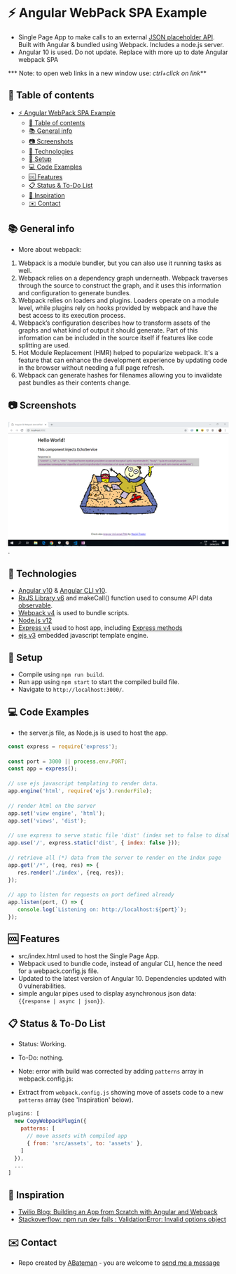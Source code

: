 # :zap: Angular WebPack SPA Example

* Single Page App to make calls to an external [JSON placeholder API](https://jsonplaceholder.typicode.com/). Built with Angular & bundled using Webpack. Includes a node.js server.
* Angular 10 is used. Do not update. Replace with more up to date Angular webpack SPA 

*** Note: to open web links in a new window use: _ctrl+click on link_**

## :page_facing_up: Table of contents

* [:zap: Angular WebPack SPA Example](#zap-angular-webpack-spa-example)
  * [:page_facing_up: Table of contents](#page_facing_up-table-of-contents)
  * [:books: General info](#books-general-info)
  * [:camera: Screenshots](#camera-screenshots)
  * [:signal_strength: Technologies](#signal_strength-technologies)
  * [:floppy_disk: Setup](#floppy_disk-setup)
  * [:computer: Code Examples](#computer-code-examples)
  * [:cool: Features](#cool-features)
  * [:clipboard: Status & To-Do List](#clipboard-status--to-do-list)
  * [:clap: Inspiration](#clap-inspiration)
  * [:envelope: Contact](#envelope-contact)

## :books: General info

* More about webpack:

1. Webpack is a module bundler, but you can also use it running tasks as well.
2. Webpack relies on a dependency graph underneath. Webpack traverses through the source to construct the graph, and it uses this information and configuration to generate bundles.
3. Webpack relies on loaders and plugins. Loaders operate on a module level, while plugins rely on hooks provided by webpack and have the best access to its execution process.
4. Webpack’s configuration describes how to transform assets of the graphs and what kind of output it should generate. Part of this information can be included in the source itself if features like code splitting are used.
5. Hot Module Replacement (HMR) helped to popularize webpack. It's a feature that can enhance the development experience by updating code in the browser without needing a full page refresh.
6. Webpack can generate hashes for filenames allowing you to invalidate past bundles as their contents change.

## :camera: Screenshots

![Example screenshot](./img/screen-print.png).

## :signal_strength: Technologies

* [Angular v10](https://angular.io/) & [Angular CLI v10](https://cli.angular.io/).
* [RxJS Library v6](https://angular.io/guide/rx-library) and makeCall() function used to consume API data [observable](http://reactivex.io/documentation/observable.html).
* [Webpack v4](https://webpack.js.org/) is used to bundle scripts.
* [Node.js v12](https://nodejs.org/es/)
* [Express v4](https://expressjs.com/) used to host app, including [Express methods](https://expressjs.com/en/4x/api.html#express.static)
* [ejs v3](https://ejs.co/) embedded javascript template engine.

## :floppy_disk: Setup

* Compile using `npm run build`.
* Run app using `npm start` to start the compiled build file.
* Navigate to `http://localhost:3000/`.

## :computer: Code Examples

* the server.js file, as Node.js is used to host the app.

```javascript
const express = require('express');

const port = 3000 || process.env.PORT;
const app = express();

// use ejs javascript templating to render data.
app.engine('html', require('ejs').renderFile);

// render html on the server
app.set('view engine', 'html');
app.set('views', 'dist');

// use express to serve static file 'dist' (index set to false to disable directoy indexing to default 'index.html')
app.use('/', express.static('dist', { index: false }));

// retrieve all (*) data from the server to render on the index page
app.get('/*', (req, res) => {
   res.render('./index', {req, res});
});

// app to listen for requests on port defined already
app.listen(port, () => {
   console.log(`Listening on: http://localhost:${port}`);
});

```

## :cool: Features

* src/index.html used to host the Single Page App.
* Webpack used to bundle code, instead of angular CLI, hence the need for a webpack.config.js file.
* Updated to the latest version of Angular 10. Dependencies updated with 0 vulnerabilities.
* simple angular pipes used to display asynchronous json data: `{{response | async | json}}`.

## :clipboard: Status & To-Do List

* Status: Working.
* To-Do: nothing.
* Note: error with build was corrected by adding `patterns` array in webpack.config.js:

* Extract from `webpack.config.js` showing move of assets code to a new `patterns` array (see 'Inspiration' below).

```javascript
plugins: [
  new CopyWebpackPlugin({
    patterns: [
      // move assets with compiled app
      { from: 'src/assets', to: 'assets' },
    ]
  }),
  ...
]
```

## :clap: Inspiration

* [Twilio Blog: Building an App from Scratch with Angular and Webpack](https://www.twilio.com/blog/2018/03/building-an-app-from-scratch-with-angular-and-webpack.html)
* [Stackoverflow: npm run dev fails : ValidationError: Invalid options object](https://stackoverflow.com/questions/61937054/npm-run-dev-fails-validationerror-invalid-options-object)

## :envelope: Contact

* Repo created by [ABateman](https://www.andrewbateman.org) - you are welcome to [send me a message](https://andrewbateman.org/contact)
